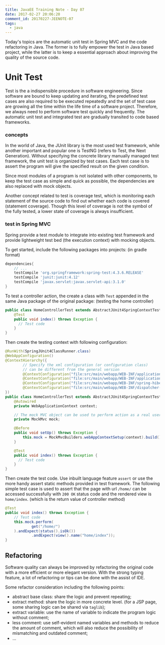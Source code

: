 ```yaml
---
title: JavaEE Training Note - Day 07
date: 2017-02-27 20:06:20
comment_id: 20170227-JEENOTE-07
tags:
  - java
---
```


Today's topics are the automatic unit test in Spring MVC and 
the code refactoring in Java. The former is to fully empower the 
test in Java based project, while the latter is to keep a essential 
approach about improving the quality of the source code.

<!-- more -->

Unit Test
=========

Test is the a indispensible procedure in software engineering. Since software 
are bound to keep updating and iterating, the predefined test cases 
are also required to be executed repeatedly and the set of test case are 
growing all the time within the life time of a software project.
Therefore, we always need to perform software test quickly and frequently.
The automatic unit test and integrated test are gradually transited to 
code based frameworks.

### concepts

In the world of Java, the JUnit library is the most used test framework, while 
another important and popular one is TestNG (refers to Test, the Next Generation).
Without specifying the concrete library manually managed test framework, the unit test
is organized by test cases. Each test case is to assert the program will give the 
specified result on the given condition. 

Since most modules of a program is not isolated with other components, to keep
the test case as simple and quick as possible, the dependencies are also replaced 
with mock objects.

Another concept related to test is coverage test, which is monitoring each 
statement of the source code to find out whether each code is covered (statement coverage).
Though this level of coverage is not the symbol of the fully tested, a lower state
of coverage is always insufficient.

### test in Spring MVC

Spring provide a test module to integrate into existing test framework and provide 
lightweight test bed (the execution context) with mocking objects.

To get started, include the following packages into projects: (in gradle format)
```groovy
dependencies{
    // ... 
    testCompile 'org.springframework:spring-test:4.3.6.RELEASE'
    testCompile 'junit:junit:4.12'
    testCompile 'javax.servlet:javax.servlet-api:3.1.0' 
}
```

To test a controller action, the create a class with `Test` appended in the same Java package 
of the original package: (testing the home controller)
```java 
public class HomeControllerTest extends AbstractJUnit4SpringContextTests {
    @Test
    public void index() throws Exception {
      // Test code 
    }
}
```

Then create the testing context with following configuration:
```java
@RunWith(SpringJUnit4ClassRunner.class)
@WebAppConfiguration()
@ContextHierarchy({
        // Specify the xml configuration (or configuration class)
        // can be different from the general version
        @ContextConfiguration("file:src/main/webapp/WEB-INF/applicationContext.xml"),
        @ContextConfiguration("file:src/main/webapp/WEB-INF/applicationConfigure.xml"),
        @ContextConfiguration("file:src/main/webapp/WEB-INF/spring-hibernate.xml"),
        @ContextConfiguration("file:src/main/webapp/WEB-INF/dispatcher-servlet.xml"),
})
public class HomeControllerTest extends AbstractJUnit4SpringContextTests {
    @Autowired
    private WebApplicationContext context;

    // The mock MVC object can be used to perform action as a real user
    private MockMvc mock;

    @Before
    public void setUp() throws Exception {
        this.mock = MockMvcBuilders.webAppContextSetup(context).build();
    }

    @Test
    public void index() throws Exception {
      // Test code 
    }
}
```

Then create the test code. Use inbuilt language feature `assert` or use the
more handy assert static methods provided in test framework. The following 
simple test case is used to assert that the page with url `/home/` can be accessed
successfully with `200 OK` status code and the rendered view is `home/index`.
(which is the return value of controller method)

```java
@Test
public void index() throws Exception {
    // Test code 
    this.mock.perform(
            get("/home/")
    ).andExpect(status().isOk())
            .andExpect(view().name("home/index"));
}
```

Refactoring
-----------

Software quality can always be improved by refactoring the original code with 
a more efficient or more elegant version. With the strong typing 
feature, a lot of refactoring or tips can be done with the assist of IDE.

Some refactor consideration including the following points:

* abstract base class: share the logic and prevent repeating;
* extract method: share the logic in more concrete level.
  (for a JSP page, some sharing logic can be shared via `taglib`);
* extract variable: use the name of variable to indicate the program logic without comment;
* less comment: use self-evident named variables and methods to reduce the amount of 
  comment, which will also reduce the possibility of mismatching and outdated comment;
* ...



